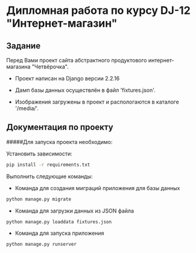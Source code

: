 # Дипломная работа по курсу DJ-12 "Интернет-магазин"

## Задание

Перед Вами проект сайта абстрактного продуктового интернет-магазина "Четвёрочка".

* Проект написан на Django версии 2.2.16

* Дамп базы данных осуществлён в файл 'fixtures.json'.

* Изображения загружены в проект и распологаются в каталоге '/media/'.




## Документация по проекту

#####Для запуска проекта необходимо:

Установить зависимости:
```bash
pip install -r requirements.txt
```

Выполнить следующие команды:

* Команда для создания миграций приложения для базы данных
```bash
python manage.py migrate
```

* Команда для загрузки данных из JSON файла
```bash
python manage.py loaddata fixtures.json
```

* Команда для запуска приложения
```bash
python manage.py runserver
```


